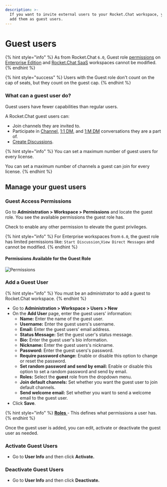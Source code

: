 ```yaml
---
description: >-
  If you want to invite external users to your Rocket.Chat workspace, you can
  add them as guest users.
---
```


# Guest users

{% hint style="info" %}
As from Rocket.Chat `6.0`, Guest role [permissions](../permissions/) on [Enterprise Edition](../settings/enterprise.md) and [Rocket.Chat SaaS](../../../#rocket.chat-saas) workspaces cannot be modified.
{% endhint %}

{% hint style="success" %}
Users with the Guest role don't count on the cap of seats, but they count on the guest cap.
{% endhint %}

### What can a guest user do?

Guest users have fewer capabilities than regular users.

A  Rocket.Chat guest users can:

* Join channels they are invited to.
* Participate in [Channel](../../user-guides/rooms/channels/), [1:1 DM](../../user-guides/rooms/direct-messages/#types-of-direct-messages), and [1:M DM](../../user-guides/rooms/direct-messages/#types-of-direct-messages) conversations they are a part of.
* [Create Discussions](../../user-guides/rooms/discussions/create-a-new-discussion.md).

{% hint style="info" %}
You can set a maximum number of guest users for every license.

You can set a maximum number of channels a guest can join for every license.
{% endhint %}

## Manage your guest users

### **Guest Access Permissions**

Go to **Administration > Workspace > Permissions** and locate the guest role. You see the available permissions the guest role has.

Check to enable any other permission to elevate the guest privileges.

{% hint style="info" %}
For Enterprise workspaces from `6.0`, the guest role has limited permissions like: `Start Discussion`,`View Direct Messages` and cannot be modified.
{% endhint %}

#### Permissions Available **for the Guest Role**

![Permissions](../../../.gitbook/assets/GuestUser\_Permissions.png)

### Add a Guest User

{% hint style="info" %}
You must be an administrator to add a guest to Rocket.Chat workspace.
{% endhint %}

* Go to **Administration > Workspace > Users > New**
* On the **Add User** page, enter the guest users' information:
  * **Name:** Enter the name of the guest user.
  * **Username:** Enter the guest users's username.
  * **Email:** Enter the guest users' email address.
  * **Status Message:** Set the guest user's status message.
  * **Bio:** Enter the guest user's bio information.
  * **Nickname:** Enter the guest users's nickname.
  * **Password:** Enter the guest users's password.
  * **Require password change:** Enable or disable this option to change or reset the password.
  * **Set random password and send by email:** Enable or disable this option to set a random password and send by email.
  * **Roles:** Select the **guest** role from the dropdown menu.
  * **Join default channels:** Set whether you want the guest user to join default channels.
  * **Send welcome email:** Set whether you want to send a welcome email to the guest user.
* Click **Save**.

{% hint style="info" %}
[**Roles** ](../../../setup-and-configure/roles-in-rocket.chat.md)- This defines what permissions a user has.
{% endhint %}

Once the guest user is added, you can edit, activate or deactivate the guest user as needed.

### Activate Guest Users

* Go to **User Info** and then click **Activate.**

### Deactivate Guest Users

* Go to **User Info** and then click **Deactivate.**
